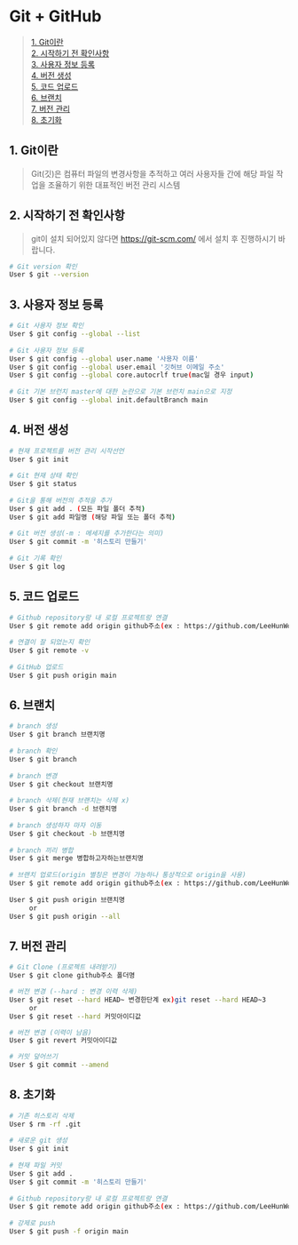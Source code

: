 # Git + GitHub
> [1. Git이란](#1-git이란)   
> [2. 시작하기 전 확인사항](#2-시작하기-전-확인사항)   
> [3. 사용자 정보 등록](#3-사용자-정보-등록)   
> [4. 버전 생성](#4-버전-생성)   
> [5. 코드 업로드](#5-코드-업로드)   
> [6. 브랜치](#6-브랜치)   
> [7. 버전 관리](#7-버전-관리)   
> [8. 초기화](#8-초기화)

## 1. Git이란
> Git(깃)은 컴퓨터 파일의 변경사항을 추적하고 여러 사용자들 간에 해당 파일 작업을 조율하기 위한 대표적인 버전 관리 시스템

## 2. 시작하기 전 확인사항
> git이 설치 되어있지 않다면 https://git-scm.com/ 에서 설치 후 진행하시기 바랍니다.   

```sh
# Git version 확인
User $ git --version
```

## 3. 사용자 정보 등록

```sh
# Git 사용자 정보 확인
User $ git config --global --list
 
# Git 사용자 정보 등록
User $ git config --global user.name '사용자 이름'
User $ git config --global user.email '깃허브 이메일 주소'
User $ git config --global core.autocrlf true(mac일 경우 input)
 
# Git 기본 브런치 master에 대한 논란으로 기본 브런치 main으로 지정
User $ git config --global init.defaultBranch main
```

## 4. 버전 생성

```sh
# 현재 프로젝트를 버전 관리 시작선언
User $ git init
 
# Git 현재 상태 확인
User $ git status
 
# Git을 통해 버전의 추적을 추가
User $ git add . (모든 파일 폴더 추적)
User $ git add 파일명 (해당 파일 또는 폴더 추적)
 
# Git 버전 생성(-m : 메세지를 추가한다는 의미)
User $ git commit -m '히스토리 만들기'
 
# Git 기록 확인
User $ git log
```

## 5. 코드 업로드

```sh
# Github repository랑 내 로컬 프로젝트랑 연결
User $ git remote add origin github주소(ex : https://github.com/LeeHunWook/Git.git)
 
# 연결이 잘 되었는지 확인
User $ git remote -v
 
# GitHub 업로드
User $ git push origin main
```

## 6. 브랜치

```sh
# branch 생성
User $ git branch 브랜치명
 
# branch 확인
User $ git branch
 
# branch 변경
User $ git checkout 브랜치명
 
# branch 삭제(현재 브랜치는 삭제 x)
User $ git branch -d 브랜치명
 
# branch 생성하자 마자 이동
User $ git checkout -b 브랜치명
 
# branch 끼리 병합
User $ git merge 병합하고자하는브랜치명
 
# 브랜치 업로드(origin 별칭은 변경이 가능하나 통상적으로 origin을 사용)
User $ git remote add origin github주소(ex : https://github.com/LeeHunWook/Git.git)
 
User $ git push origin 브랜치명 
     or
User $ git push origin --all
```

## 7. 버전 관리
```sh
# Git Clone (프로젝트 내려받기)
User $ git clone github주소 폴더명

# 버전 변경 (--hard : 변경 이력 삭제)
User $ git reset --hard HEAD~ 변경한단계 ex)git reset --hard HEAD~3
     or
User $ git reset --hard 커밋아이디값

# 버전 변경 (이력이 남음)
User $ git revert 커밋아이디값

# 커밋 덮어쓰기
User $ git commit --amend
```

## 8. 초기화

```sh
# 기존 히스토리 삭제
User $ rm -rf .git
 
# 새로운 git 생성
User $ git init
 
# 현재 파일 커밋
User $ git add .
User $ git commit -m '히스토리 만들기'
 
# Github repository랑 내 로컬 프로젝트랑 연결
User $ git remote add origin github주소(ex : https://github.com/LeeHunWook/Git.git)
 
# 강제로 push
User $ git push -f origin main 
```

